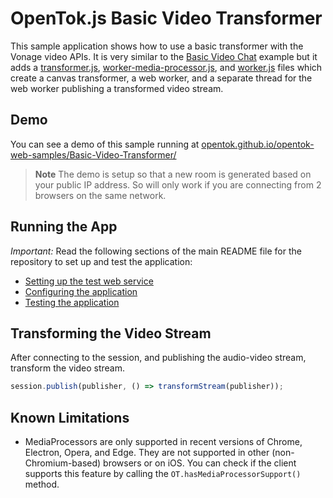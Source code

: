 OpenTok.js Basic Video Transformer
=======================

This sample application shows how to use a basic transformer with the Vonage
video APIs. It is very similar to the [Basic Video Chat](../Basic%20Video%20Chat/) example but it adds a [transformer.js](./js/transformer.js), [worker-media-processor.js](./js/worker-media-processor.js), and [worker.js](./js/worker.js) files which create a canvas transformer, a web worker, and a separate thread for the web worker publishing a transformed video stream.

## Demo

You can see a demo of this sample running at [opentok.github.io/opentok-web-samples/Basic-Video-Transformer/](https://opentok.github.io/opentok-web-samples/Basic-Video-Transformer/)

> **Note** The demo is setup so that a new room is generated based on your public IP address. So will only work if you are connecting from 2 browsers on the same network.

## Running the App

*Important:* Read the following sections of the main README file for the repository to set up
and test the application:

* [Setting up the test web service](../README.md#setting-up-the-test-web-service)
* [Configuring the application](../README.md#configuring-the-application)
* [Testing the application](../README.md#testing-the-application)

## Transforming the Video Stream

After connecting to the session, and publishing the audio-video stream, transform the video stream.
```javascript
session.publish(publisher, () => transformStream(publisher));
```

## Known Limitations
 * MediaProcessors are only supported in recent versions of Chrome, Electron, Opera, and Edge. They are not supported in other (non-Chromium-based) browsers or on iOS. You can check if the client supports this feature by calling the `OT.hasMediaProcessorSupport()` method.
